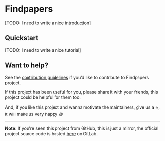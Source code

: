 # Findpapers

[TODO: I need to write a nice introduction]

## Quickstart

[TODO: I need to write a nice tutorial]

## Want to help?

See the [contribution guidelines](https://gitlab.com/jonatasgrosman/findpapers/-/blob/master/CONTRIBUTING.md)
if you'd like to contribute to Findpapers project.

If this project has been useful for you, please share it with your friends, this project could be helpful for them too.

And, if you like this project and wanna motivate the maintainers, give us a :star:, it will make us very happy :smiley:

---

**Note**: If you're seen this project from GitHub, this is just a mirror, 
the official project source code is hosted [here](https://gitlab.com/jonatasgrosman/findpapers) on GitLab.